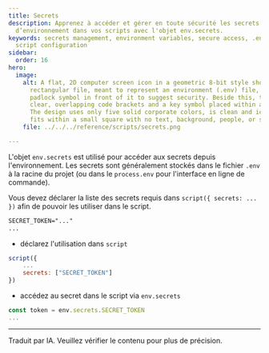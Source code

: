 ```yaml
---
title: Secrets
description: Apprenez à accéder et gérer en toute sécurité les secrets
  d’environnement dans vos scripts avec l'objet env.secrets.
keywords: secrets management, environment variables, secure access, .env file,
  script configuration
sidebar:
  order: 16
hero:
  image:
    alt: A flat, 2D computer screen icon in a geometric 8-bit style shows a minimal
      rectangular file, meant to represent an environment (.env) file, with a
      padlock symbol in front of it to suggest security. Beside this, there are
      clear, overlapping code brackets and a key symbol placed within a circle.
      The design uses only five solid corporate colors, is clean and iconic, and
      fits within a small square with no text, background, people, or shadows.
    file: ../../../reference/scripts/secrets.png

---
```


L'objet `env.secrets` est utilisé pour accéder aux secrets depuis l'environnement. Les secrets sont généralement stockés dans le fichier `.env` à la racine du projet (ou dans le `process.env` pour l'interface en ligne de commande).

Vous devez déclarer la liste des secrets requis dans `script({ secrets: ... })` afin de pouvoir les utiliser dans le script.

```txt title=".env"
SECRET_TOKEN="..."
...
```

* déclarez l'utilisation dans `script`

```js
script({
    ...
    secrets: ["SECRET_TOKEN"]
})
```

* accédez au secret dans le script via `env.secrets`

```js
const token = env.secrets.SECRET_TOKEN
...
```

<hr />

Traduit par IA. Veuillez vérifier le contenu pour plus de précision.
